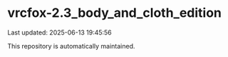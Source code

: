 # vrcfox-2.3_body_and_cloth_edition

Last updated: 2025-06-13 19:45:56

This repository is automatically maintained.

